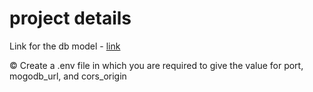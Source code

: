 # project details

Link for the db model -
[link](https://app.eraser.io/workspace/KjrWgQGr8p0CM9n3zdBo)

© Create a .env file in which you are required to give the value for port, mogodb_url, and cors_origin

